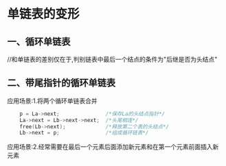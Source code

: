 # 单链表的变形
## 一、循环单链表
//和单链表的差别仅在于,判别链表中最后一个结点的条件为"后继是否为头结点"

## 二、带尾指针的循环单链表 
应用场景:1.将两个循环单链表合并
~~~c
    p = La->next;               /*保存La的头结点指针*/
    La->next = Lb->next->next;  /*头尾相连*/
    free(Lb->next);             /*释放第二个表的头结点*/
    Lb->next = p;               /*组成循环链表*/
~~~
应用场景:2.经常需要在最后一个元素后面添加新元素和在第一个元素前面插入新元素

